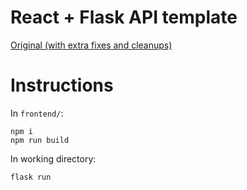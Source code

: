# React + Flask API template
[Original (with extra fixes and cleanups)](https://towardsdatascience.com/build-deploy-a-react-flask-app-47a89a5d17d9)

# Instructions
In `frontend/`:
```
npm i
npm run build
```

In working directory:
```
flask run
```
